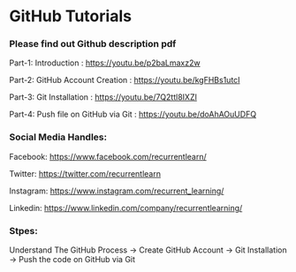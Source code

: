 # GitHub Tutorials
### Please find out Github description pdf

Part-1: Introduction : https://youtu.be/p2baLmaxz2w

Part-2: GitHub Account Creation : https://youtu.be/kgFHBs1utcI

Part-3: Git Installation : https://youtu.be/7Q2ttl8IXZI

Part-4: Push file on GitHub via Git : https://youtu.be/doAhAOuUDFQ






### Social Media Handles:

Facebook: https://www.facebook.com/recurrentlearn/

Twitter: https://twitter.com/recurrentlearn

Instagram: https://www.instagram.com/recurrent_learning/

Linkedin: https://www.linkedin.com/company/recurrentlearning/

### Stpes:
Understand The GitHub Process -> Create GitHub Account -> Git Installation -> Push the code on GitHub via Git


